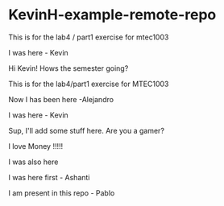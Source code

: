 # KevinH-example-remote-repo

This is for the lab4 / part1 exercise for mtec1003

I was here - Kevin

Hi Kevin! Hows the semester going?

This is for the lab4/part1 exercise for MTEC1003



Now I has been here -Alejandro



I was here - Kevin



Sup, I'll add some stuff here.  Are you a gamer?

I love Money !!!!!

I was also here 

I was here first - Ashanti




I am present in this repo - Pablo
